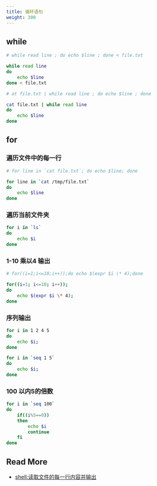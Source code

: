 ```yaml
---
title: 循环语句
weight: 300
---
```






## while

``` bash
# while read line ; do echo $line ; done < file.txt

while read line
do
    echo $line
done < file.txt
```

``` bash
# at file.txt | while read line ; do echo $line ; done

cat file.txt | while read line
do
    echo $line
done
```



## for

### 遍历文件中的每一行
``` bash 
# for line in `cat file.txt`; do echo $line; done

for line in `cat /tmp/file.txt`
do
    echo $line
done
```

### 遍历当前文件夹
``` bash
for i in `ls`
do 
    echo $i
done
```

### 1-10 乘以4 输出
``` bash
# for((i=1;i<=10;i++));do echo $(expr $i \* 4);done

for((i=1; i<=10; i++));
do 
    echo $(expr $i \* 4);
done
```

### 序列输出
``` bash
for i in 1 2 4 5
do 
    echo $i;
done
```

``` bash
for i in `seq 1 5`
do 
    echo $i;
done
```

### 100 以内5的倍数
``` bash
for i in `seq 100`
do 
    if((i%5==0))
    then
        echo $i
        continue
    fi
done
```



## Read More

- [shell:读取文件的每一行内容并输出](https://www.cnblogs.com/iloveyoucc/archive/2012/07/10/2585529.html)